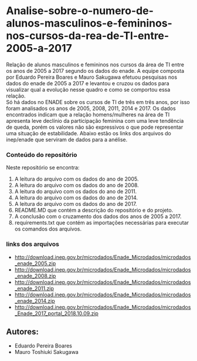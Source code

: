 # Analise-sobre-o-numero-de-alunos-masculinos-e-femininos-nos-cursos-da-rea-de-TI-entre-2005-a-2017
Relação de alunos masculinos e femininos nos cursos da área de TI entre os anos de 2005 a 2017 segundo os dados do enade. A equipe composta por Eduardo Pereira Boares e Mauro Sakugawa efetuou pesquisas nos dados do enade de 2005 a 2017 e levantou e cruzou os dados para visualizar qual a evolução nesse quadro e como se comportou essa relação.<br>
Só há dados no ENADE sobre os cursos de TI de três em três anos, por isso foram analisados os anos de 2005, 2008, 2011, 2014 e 2017. Os dados encontrados indicam que a relação homens/mulheres na área de TI apresenta leve declínio da participação feminina com uma leve tendência de queda, porém os valores não são expressivos o que pode representar uma situação de estabilidade. Abaixo estão os links dos arquivos do inep/enade que serviram de dados para a anélise.
### Conteúdo do repositório
Neste repositório se encontra:
1. A leitura do arquivo com os dados do ano de 2005.
2. A leitura do arquivo com os dados do ano de 2008.
3. A leitura do arquivo com os dados do ano de 2011.
4. A leitura do arquivo com os dados do ano de 2014.
5. A leitura do arquivo com os dados do ano de 2017.
6. README.MD que contém a descrição do repositório e do projeto.
7. A conclusão com o cruzamento dos dados dos anos de 2005 a 2017.
8. requirements.txt que contém as importações necessárias para executar os comandos dos arquivos.

### links dos arquivos
- http://download.inep.gov.br/microdados/Enade_Microdados/microdados_enade_2005.zip
- http://download.inep.gov.br/microdados/Enade_Microdados/microdados_enade_2008.zip
- http://download.inep.gov.br/microdados/Enade_Microdados/microdados_enade_2011.zip
- http://download.inep.gov.br/microdados/Enade_Microdados/microdados_enade_2014.zip
- http://download.inep.gov.br/microdados/Enade_Microdados/microdados_Enade_2017_portal_2018.10.09.zip


## Autores:
* Eduardo Pereira Boares 
* Mauro Toshiuki Sakugawa</h3>
